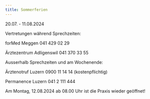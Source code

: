 ```yaml
---
title: Sommerferien
---
```

20.07. - 11.08.2024

Vertretungen während Sprechzeiten:

forMed Meggen 041 429 02 29

Ärztezentrum Adligenswil 041 370 33 55

Ausserhalb Sprechzeiten und am Wochenende:

Ärztenotruf Luzern 0900 11 14 14 (kostenpflichtig)

Permanence Luzern 041 2 111 444

Am Montag, 12.08.2024 ab 08.00 Uhr ist die Praxis wieder geöffnet!